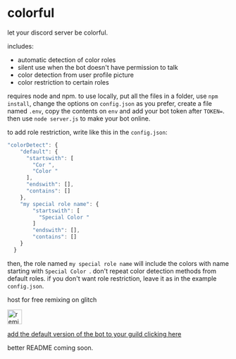 # colorful
let your discord server be colorful.

includes:
- automatic detection of color roles
- silent use when the bot doesn't have permission to talk
- color detection from user profile picture
- color restriction to certain roles

requires node and npm.
to use locally, put all the files in a folder, use `npm install`, change the options on `config.json` as you prefer, create a file named `.env`, copy the contents on `env` and add your bot token after `TOKEN=`. then use `node server.js` to make your bot online.

to add role restriction, write like this in the `config.json`:

```js
"colorDetect": {
    "default": {
      "startswith": [
        "Cor ",
        "Color "
      ],
      "endswith": [],
      "contains": []
    },
    "my special role name": {
        "startswith": [
          "Special Color "
        ]
        "endswith": [],
        "contains": []
    }
  }
```

then, the role named `my special role name` will include the colors with name starting with `Special Color `. don't repeat color detection methods from default roles. if you don't want role restriction, leave it as in the example `config.json`.

host for free remixing on glitch
<!-- Remix Button -->
<a href="https://glitch.com/edit/#!/remix/colorful-discord">
  <img src="https://cdn.glitch.com/2bdfb3f8-05ef-4035-a06e-2043962a3a13%2Fremix%402x.png?1513093958726" alt="remix this" height="33">
</a>


<a href="https://discordapp.com/api/oauth2/authorize?client_id=606546413505216532&permissions=268511232&scope=bot">add the default version of the bot to your guild clicking here</a>

better README coming soon.
